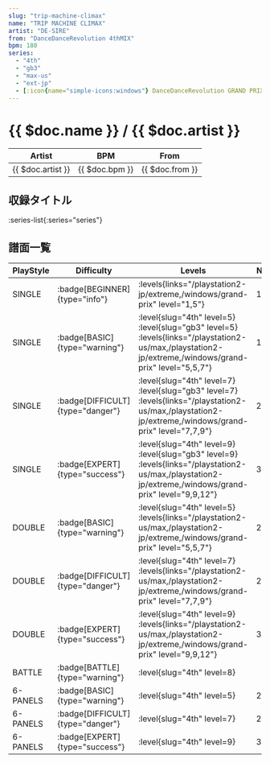 ```yaml
---
slug: "trip-machine-climax"
name: "TRIP MACHINE CLIMAX"
artist: "DE-SIRE"
from: "DanceDanceRevolution 4thMIX"
bpm: 180
series:
  - "4th"
  - "gb3"
  - "max-us"
  - "ext-jp"
  - [:icon{name="simple-icons:windows"} DanceDanceRevolution GRAND PRIX](/windows/grand-prix)
---
```


# {{ $doc.name }} / {{ $doc.artist }}

|Artist|BPM|From|
|------|---|----|
|{{ $doc.artist }}|{{ $doc.bpm }}|{{ $doc.from }}|

## 収録タイトル

:series-list{:series="series"}

## 譜面一覧

|PlayStyle|Difficulty|Levels|Notes|Movie|
|---------|----------|------|-----|-----|
|SINGLE| :badge[BEGINNER]{type="info"}| :levels{links="/playstation2-jp/extreme,/windows/grand-prix" level="1,5"}|114/0||
|SINGLE| :badge[BASIC]{type="warning"}|<div class="field is-grouped is-grouped-multiline"> :level{slug="4th" level=5} :level{slug="gb3" level=5} :levels{links="/playstation2-us/max,/playstation2-jp/extreme,/windows/grand-prix" level="5,5,7"}</div>|195/0||
|SINGLE| :badge[DIFFICULT]{type="danger"}|<div class="field is-grouped is-grouped-multiline"> :level{slug="4th" level=7} :level{slug="gb3" level=7} :levels{links="/playstation2-us/max,/playstation2-jp/extreme,/windows/grand-prix" level="7,7,9"}</div>|275/0||
|SINGLE| :badge[EXPERT]{type="success"}|<div class="field is-grouped is-grouped-multiline"> :level{slug="4th" level=9} :level{slug="gb3" level=9} :levels{links="/playstation2-us/max,/playstation2-jp/extreme,/windows/grand-prix" level="9,9,12"}</div>|342/0||
|DOUBLE| :badge[BASIC]{type="warning"}|<div class="field is-grouped is-grouped-multiline"> :level{slug="4th" level=5} :levels{links="/playstation2-us/max,/playstation2-jp/extreme,/windows/grand-prix" level="5,5,7"}</div>|211/0||
|DOUBLE| :badge[DIFFICULT]{type="danger"}|<div class="field is-grouped is-grouped-multiline"> :level{slug="4th" level=7} :levels{links="/playstation2-us/max,/playstation2-jp/extreme,/windows/grand-prix" level="7,7,9"}</div>|273/0||
|DOUBLE| :badge[EXPERT]{type="success"}|<div class="field is-grouped is-grouped-multiline"> :level{slug="4th" level=9} :levels{links="/playstation2-us/max,/playstation2-jp/extreme,/windows/grand-prix" level="9,9,12"}</div>|338/0||
|BATTLE| :badge[BATTLE]{type="warning"}|<div class="field is-grouped is-grouped-multiline"> :level{slug="4th" level=8}</div>|||
|6-PANELS| :badge[BASIC]{type="warning"}|<div class="field is-grouped is-grouped-multiline"> :level{slug="4th" level=5}</div>|218/0||
|6-PANELS| :badge[DIFFICULT]{type="danger"}|<div class="field is-grouped is-grouped-multiline"> :level{slug="4th" level=7}</div>|284/0||
|6-PANELS| :badge[EXPERT]{type="success"}|<div class="field is-grouped is-grouped-multiline"> :level{slug="4th" level=9}</div>|332/0||
